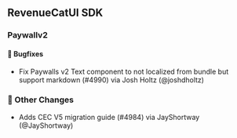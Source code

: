 ## RevenueCatUI SDK
### Paywallv2
#### 🐞 Bugfixes
* Fix Paywalls v2 Text component to not localized from bundle but support markdown (#4990) via Josh Holtz (@joshdholtz)

### 🔄 Other Changes
* Adds CEC V5 migration guide (#4984) via JayShortway (@JayShortway)
